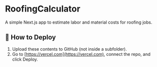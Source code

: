 # RoofingCalculator

A simple Next.js app to estimate labor and material costs for roofing jobs.

## 🚀 How to Deploy

1. Upload these contents to GitHub (not inside a subfolder).
2. Go to [https://vercel.com](https://vercel.com), connect the repo, and click Deploy.
